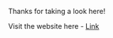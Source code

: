 Thanks for taking a look here!

Visit the website here - [Link](https://prabhu30.github.io/portfolio-project/)

